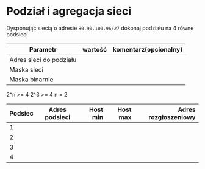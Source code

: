 # Podział i agregacja sieci

Dysponująć siecią o adresie ``80.90.100.96/27`` dokonaj podziału na 4 równe podsieci

| Parametr | wartość | komentarz(opcionalny) |
| ------------- |:-------------:| -----:|
| Adres sieci do podziału |  
| Maska sieci  |  | |
| Maska binarnie  |  | |


2^n >= 4
2^3 >= 4
n = 2

| Podsiec   | Adres podsieci | Host min     | Host max      | Adres rozgłoszeniowy |
| -------------     |:-------------: | -----:       | -----:        | -----:    |
| 1         | 
| 2         | 
| 3         | 
| 4         |